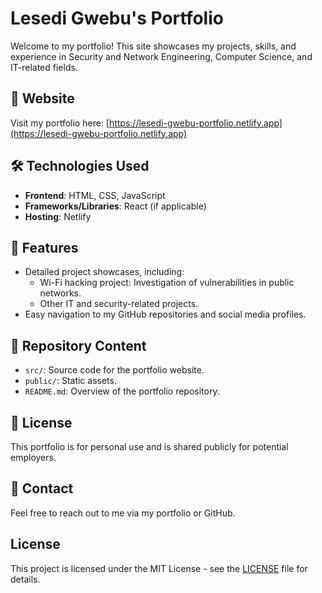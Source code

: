 # Lesedi Gwebu's Portfolio  

Welcome to my portfolio! This site showcases my projects, skills, and experience in Security and Network Engineering, Computer Science, and IT-related fields.  

## 🔗 Website  
Visit my portfolio here: [https://lesedi-gwebu-portfolio.netlify.app](https://lesedi-gwebu-portfolio.netlify.app)  

## 🛠️ Technologies Used  
- **Frontend**: HTML, CSS, JavaScript  
- **Frameworks/Libraries**: React (if applicable)  
- **Hosting**: Netlify  

## 🚀 Features  
- Detailed project showcases, including:  
  - Wi-Fi hacking project: Investigation of vulnerabilities in public networks.  
  - Other IT and security-related projects.  
- Easy navigation to my GitHub repositories and social media profiles.  

## 📂 Repository Content  
- `src/`: Source code for the portfolio website.  
- `public/`: Static assets.  
- `README.md`: Overview of the portfolio repository.  

## 📝 License  
This portfolio is for personal use and is shared publicly for potential employers.  

## 💬 Contact  
Feel free to reach out to me via my portfolio or GitHub.  

## License
This project is licensed under the MIT License - see the [LICENSE](LICENSE) file for details.

